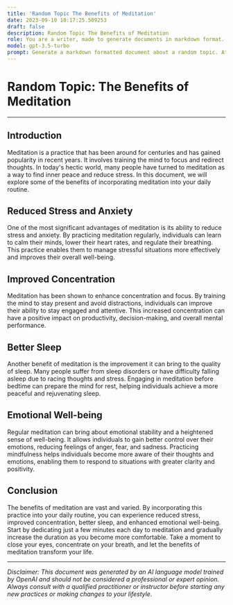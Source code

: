 ```yaml
---
title: 'Random Topic The Benefits of Meditation'
date: 2023-09-10 18:17:25.509253
draft: false
description: Random Topic The Benefits of Meditation
role: You are a writer, made to generate documents in markdown format. It is very important that all of the documents you generate are in valid markdown format.
model: gpt-3.5-turbo
prompt: Generate a markdown formatted document about a random topic. At the bottom, include a disclaimer explaining that the document was generated by you. The first line of the document should be the title. Make sure that the entire document is in proper markdown format, using a mix of various tags to make the document visually appealing.
---
```


# Random Topic: The Benefits of Meditation

---

## Introduction

Meditation is a practice that has been around for centuries and has gained popularity in recent years. It involves training the mind to focus and redirect thoughts. In today's hectic world, many people have turned to meditation as a way to find inner peace and reduce stress. In this document, we will explore some of the benefits of incorporating meditation into your daily routine.

## Reduced Stress and Anxiety

One of the most significant advantages of meditation is its ability to reduce stress and anxiety. By practicing meditation regularly, individuals can learn to calm their minds, lower their heart rates, and regulate their breathing. This practice enables them to manage stressful situations more effectively and improves their overall well-being.

## Improved Concentration

Meditation has been shown to enhance concentration and focus. By training the mind to stay present and avoid distractions, individuals can improve their ability to stay engaged and attentive. This increased concentration can have a positive impact on productivity, decision-making, and overall mental performance.

## Better Sleep

Another benefit of meditation is the improvement it can bring to the quality of sleep. Many people suffer from sleep disorders or have difficulty falling asleep due to racing thoughts and stress. Engaging in meditation before bedtime can prepare the mind for rest, helping individuals achieve a more peaceful and rejuvenating sleep.

## Emotional Well-being

Regular meditation can bring about emotional stability and a heightened sense of well-being. It allows individuals to gain better control over their emotions, reducing feelings of anger, fear, and sadness. Practicing mindfulness helps individuals become more aware of their thoughts and emotions, enabling them to respond to situations with greater clarity and positivity.

## Conclusion

The benefits of meditation are vast and varied. By incorporating this practice into your daily routine, you can experience reduced stress, improved concentration, better sleep, and enhanced emotional well-being. Start by dedicating just a few minutes each day to meditation and gradually increase the duration as you become more comfortable. Take a moment to close your eyes, concentrate on your breath, and let the benefits of meditation transform your life.

---

*Disclaimer: This document was generated by an AI language model trained by OpenAI and should not be considered a professional or expert opinion. Always consult with a qualified practitioner or instructor before starting any new practices or making changes to your lifestyle.*